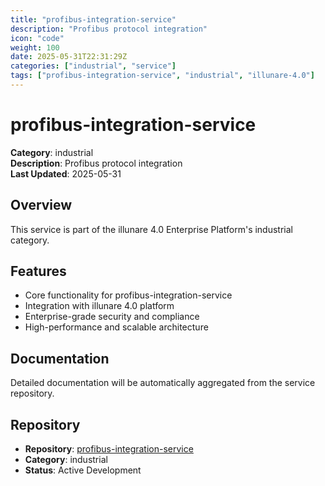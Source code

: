 ```yaml
---
title: "profibus-integration-service"
description: "Profibus protocol integration"
icon: "code"
weight: 100
date: 2025-05-31T22:31:29Z
categories: ["industrial", "service"]
tags: ["profibus-integration-service", "industrial", "illunare-4.0"]
---
```


# profibus-integration-service

**Category**: industrial  
**Description**: Profibus protocol integration  
**Last Updated**: 2025-05-31

## Overview

This service is part of the illunare 4.0 Enterprise Platform's industrial category.

## Features

- Core functionality for profibus-integration-service
- Integration with illunare 4.0 platform
- Enterprise-grade security and compliance
- High-performance and scalable architecture

## Documentation

Detailed documentation will be automatically aggregated from the service repository.

## Repository

- **Repository**: [profibus-integration-service](https://github.com/illunare-40/profibus-integration-service)
- **Category**: industrial
- **Status**: Active Development

